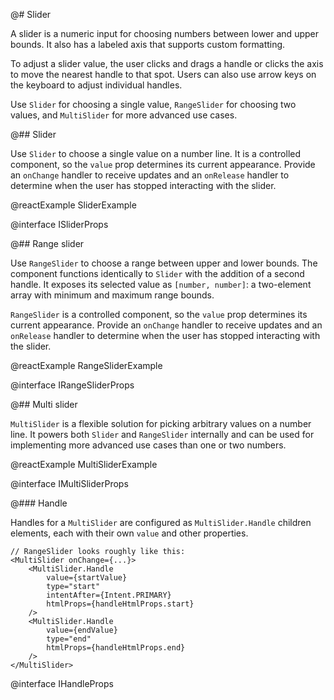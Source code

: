 @# Slider

A slider is a numeric input for choosing numbers between lower and upper bounds.
It also has a labeled axis that supports custom formatting.

To adjust a slider value, the user clicks and drags a handle or clicks the axis
to move the nearest handle to that spot. Users can also use arrow keys on the
keyboard to adjust individual handles.

Use `Slider` for choosing a single value, `RangeSlider` for choosing two values,
and `MultiSlider` for more advanced use cases.

@## Slider

Use `Slider` to choose a single value on a number line. It is a controlled
component, so the `value` prop determines its current appearance. Provide an
`onChange` handler to receive updates and an `onRelease` handler to determine
when the user has stopped interacting with the slider.

@reactExample SliderExample

@interface ISliderProps

@## Range slider

Use `RangeSlider` to choose a range between upper and lower bounds. The
component functions identically to `Slider` with the addition of a second
handle. It exposes its selected value as `[number, number]`: a two-element array
with minimum and maximum range bounds.

`RangeSlider` is a controlled component, so the `value` prop determines its
current appearance. Provide an `onChange` handler to receive updates and an
`onRelease` handler to determine when the user has stopped interacting with the
slider.

@reactExample RangeSliderExample

@interface IRangeSliderProps

@## Multi slider

`MultiSlider` is a flexible solution for picking arbitrary values on a number
line. It powers both `Slider` and `RangeSlider` internally and can be used for
implementing more advanced use cases than one or two numbers.

@reactExample MultiSliderExample

@interface IMultiSliderProps

@### Handle

Handles for a `MultiSlider` are configured as `MultiSlider.Handle` children
elements, each with their own `value` and other properties.

```tsx
// RangeSlider looks roughly like this:
<MultiSlider onChange={...}>
    <MultiSlider.Handle
        value={startValue}
        type="start"
        intentAfter={Intent.PRIMARY}
        htmlProps={handleHtmlProps.start}
    />
    <MultiSlider.Handle
        value={endValue}
        type="end"
        htmlProps={handleHtmlProps.end}
    />
</MultiSlider>
```

@interface IHandleProps

